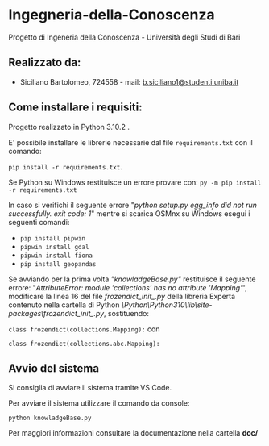 # Ingegneria-della-Conoscenza
Progetto di Ingeneria della Conoscenza - Università degli Studi di Bari

## Realizzato da:
* Siciliano Bartolomeo, 724558 - mail: b.siciliano1@studenti.uniba.it

## Come installare i requisiti:
Progetto realizzato in Python 3.10.2 .

E' possibile installare le librerie necessarie dal file ```requirements.txt``` con il comando:

```pip install -r requirements.txt```.

Se Python su Windows restituisce un errore provare con:
```py -m pip install -r requirements.txt```

In caso si verifichi il seguente errore "_python setup.py egg_info did not run successfully. exit code: 1_" mentre si scarica OSMnx su Windows esegui i seguenti comandi:

* ```pip install pipwin```
* ```pipwin install gdal```
* ```pipwin install fiona```
* ```pip install geopandas```

Se avviando per la prima volta _"knowladgeBase.py"_ restituisce il seguente errore: "_AttributeError: module 'collections' has no attribute 'Mapping'_", modificare la linea 16 del file *frozendict_init_.py* della libreria Experta contenuto nella cartella di Python *\Python\Python310\lib\site-packages\frozendict\__init__.py*, sostituendo:

```class frozendict(collections.Mapping):``` con

 ```class frozendict(collections.abc.Mapping):``` 

## Avvio del sistema
Si consiglia di avviare il sistema tramite VS Code.

Per avviare il sistema utilizzare il comando da console:
  
  ```python knowladgeBase.py```

Per maggiori informazioni consultare la documentazione nella cartella **doc/**
